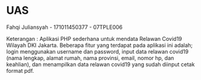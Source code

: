 # UAS
Fahqi Juliansyah - 171011450377 - 07TPLE006

Keterangan : Aplikasi PHP sederhana untuk mendata Relawan Covid19 Wilayah DKI Jakarta.
Beberapa fitur yang terdapat pada aplikasi ini adalah; login menggunakan username dan
password, input data relawan covid19 (nama lengkap, alamat rumah, nama provinsi, email,
nomor hp, dan keahlian), dan menampilkan data relawan covid19 yang sudah diinput cetak
format pdf.
